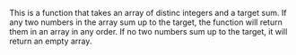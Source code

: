 This is a function that takes an array of distinc integers and a target sum. If any two numbers in the array sum up to the target, the function will return them in an array in any order. If no two numbers sum up to the target, it will return an empty array.